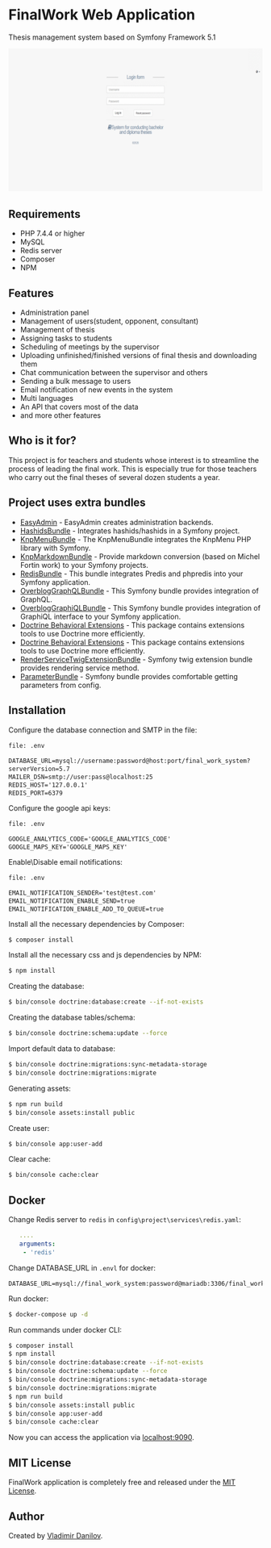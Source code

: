 FinalWork Web Application
========================

Thesis management system based on Symfony Framework 5.1 

![Alt text](/gif/demo.gif?raw=true "Project example")

Requirements
------------

  * PHP 7.4.4 or higher
  * MySQL
  * Redis server
  * Composer
  * NPM

Features
------------

  * Administration panel
  * Management of users(student, opponent, consultant)
  * Management of thesis
  * Assigning tasks to students
  * Scheduling of meetings by the supervisor
  * Uploading unfinished/finished versions of final thesis and downloading them
  * Chat communication between the supervisor and others
  * Sending a bulk message to users
  * Email notification of new events in the system
  * Multi languages
  * An API that covers most of the data
  * and more other features
   
Who is it for?
------------

This project is for teachers and students whose interest is to streamline the process of leading the final work. 
This is especially true for those teachers who carry out the final theses of several dozen students a year.
   
Project uses extra bundles
------------

* [EasyAdmin](https://github.com/EasyCorp/EasyAdminBundle) - EasyAdmin creates administration backends.
* [HashidsBundle](https://github.com/roukmoute/HashidsBundle) - Integrates hashids/hashids in a Symfony project.
* [KnpMenuBundle](https://github.com/KnpLabs/KnpMenuBundle) - The KnpMenuBundle integrates the KnpMenu PHP library with Symfony.
* [KnpMarkdownBundle](https://github.com/KnpLabs/KnpMarkdownBundle) - Provide markdown conversion (based on Michel Fortin work) to your Symfony projects.
* [RedisBundle](https://github.com/snc/SncRedisBundle) - This bundle integrates Predis and phpredis into your Symfony application.
* [OverblogGraphQLBundle](https://github.com/overblog/GraphQLBundle) - This Symfony bundle provides integration of GraphQL.
* [OverblogGraphiQLBundle](https://github.com/overblog/GraphiQLBundle) - This Symfony bundle provides integration of GraphiQL interface to your Symfony application.
* [Doctrine Behavioral Extensions](https://github.com/Atlantic18/DoctrineExtensions) - This package contains extensions tools to use Doctrine more efficiently.
* [Doctrine Behavioral Extensions](https://github.com/Atlantic18/DoctrineExtensions) - This package contains extensions tools to use Doctrine more efficiently.
* [RenderServiceTwigExtensionBundle](https://github.com/danilovl/render-service-twig-extension-bundle) - Symfony twig extension bundle provides rendering service method.
* [ParameterBundle](https://github.com/danilovl/parameter-bundle) - Symfony bundle provides comfortable getting parameters from config.

Installation
------------

Configure the database connection and SMTP in the file:

```text
file: .env 
```
``` env
DATABASE_URL=mysql://username:password@host:port/final_work_system?serverVersion=5.7
MAILER_DSN=smtp://user:pass@localhost:25
REDIS_HOST='127.0.0.1'
REDIS_PORT=6379
``````

Configure the google api keys:

``` text
file: .env 
```
``` env
GOOGLE_ANALYTICS_CODE='GOOGLE_ANALYTICS_CODE'
GOOGLE_MAPS_KEY='GOOGLE_MAPS_KEY'
```

Enable\Disable email notifications:

```text
file: .env 
```
``` env
EMAIL_NOTIFICATION_SENDER='test@test.com'
EMAIL_NOTIFICATION_ENABLE_SEND=true
EMAIL_NOTIFICATION_ENABLE_ADD_TO_QUEUE=true
```

Install all the necessary dependencies by Composer:

```bash
$ composer install
```

Install all the necessary css and js dependencies by NPM:

```bash
$ npm install
```
 
Creating the database:

```bash
$ bin/console doctrine:database:create --if-not-exists
```

Creating the database tables/schema:

```bash
$ bin/console doctrine:schema:update --force
```

Import default data to database:

```bash
$ bin/console doctrine:migrations:sync-metadata-storage
$ bin/console doctrine:migrations:migrate
```

Generating assets:

```bash
$ npm run build
$ bin/console assets:install public
```

Create user:

```bash
$ bin/console app:user-add
```

Clear cache:

```bash
$ bin/console cache:clear
```

Docker
------------

Change Redis server to `redis` in `config\project\services\redis.yaml`:

``` yaml
   ....
   arguments:
    - 'redis'
```

Change DATABASE_URL in `.envl` for docker:

``` env
DATABASE_URL=mysql://final_work_system:password@mariadb:3306/final_work_system
```

Run docker:

```bash
$ docker-compose up -d
```

Run commands under docker CLI:

``` bash
$ composer install
$ npm install
$ bin/console doctrine:database:create --if-not-exists
$ bin/console doctrine:schema:update --force
$ bin/console doctrine:migrations:sync-metadata-storage
$ bin/console doctrine:migrations:migrate
$ npm run build
$ bin/console assets:install public
$ bin/console app:user-add
$ bin/console cache:clear

```

Now you can access the application via [localhost:9090](localhost:9090).

MIT License
-----------

FinalWork application is completely free and released under the [MIT License](https://github.com/danilovl/finalwork/LICENSE).

Author
-------

Created by [Vladimir Danilov](https://github.com/danilovl).